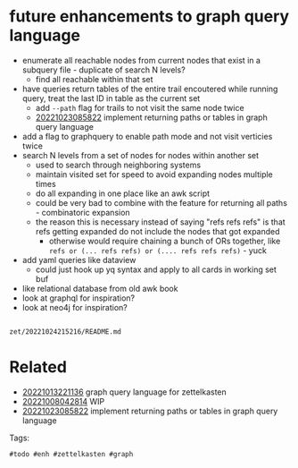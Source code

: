 # future enhancements to graph query language

- enumerate all reachable nodes from current nodes that exist in a subquery file - duplicate of search N levels?
  - find all reachable within that set
- have queries return tables of the entire trail encoutered while running query, treat the last ID in table as the current set
  - add `--path` flag for trails to not visit the same node twice
  - [20221023085822](/zet/20221023085822/README.md) implement returning paths or tables in graph query language
- add a flag to graphquery to enable path mode and not visit verticies twice
- search N levels from a set of nodes for nodes within another set
  - used to search through neighboring systems
  - maintain visited set for speed to avoid expanding nodes multiple times
  - do all expanding in one place like an awk script
  - could be very bad to combine with the feature for returning all paths - combinatoric expansion
  - the reason this is necessary instead of saying "refs refs refs" is that refs getting expanded do not include the nodes that got expanded
    - otherwise would require chaining a bunch of ORs together, like `refs or (... refs refs) or (.... refs refs refs)` - yuck
- add yaml queries like dataview
  - could just hook up yq syntax and apply to all cards in working set buf
- like relational database from old awk book
- look at graphql for inspiration?
- look at neo4j for inspiration?

```
```

` zet/20221024215216/README.md `

# Related

- [20221013221136](/zet/20221013221136/README.md) graph query language for zettelkasten
- [20221008042814](/zet/20221008042814/README.md) WIP
- [20221023085822](/zet/20221023085822/README.md) implement returning paths or tables in graph query language

Tags:

    #todo #enh #zettelkasten #graph
